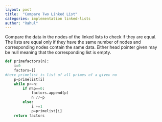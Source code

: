 ```yaml
---
layout: post
title:  "Compare Two Linked List"
categories: implementation linked-lists
author: "Rahul"
---
```


Compare the data in the nodes of the linked lists to check if they are equal. 
The lists are equal only if they have the same number of nodes and corresponding nodes contain the same data. 
Either head pointer given may be null meaning that the corresponding list is empty.

```python
def primefactors(n):
    i=0
    factors=[]
#here primelist is list of all primes of a given no
    p=primelist[i]
    while p<=n:
        if n%p==0:
            factors.append(p)
            n //=p
        else:
            i +=1
            p=primelist[i]
    return factors
```
